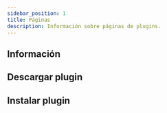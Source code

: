 ```yaml
---
sidebar_position: 1
title: Páginas
description: Información sobre páginas de plugins.
---
```


## Información

## Descargar plugin

## Instalar plugin